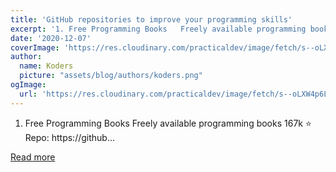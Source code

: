 ```yaml
---
title: 'GitHub repositories to improve your programming skills'
excerpt: '1. Free Programming Books   Freely available programming books  167k ⭐  Repo: https://github...'
date: '2020-12-07'
coverImage: 'https://res.cloudinary.com/practicaldev/image/fetch/s--oLXW4p6L--/c_imagga_scale,f_auto,fl_progressive,h_420,q_auto,w_1000/https://dev-to-uploads.s3.amazonaws.com/i/x21xvov0rnu7umy14j2x.png'
author:
  name: Koders
  picture: "assets/blog/authors/koders.png"
ogImage:
  url: 'https://res.cloudinary.com/practicaldev/image/fetch/s--oLXW4p6L--/c_imagga_scale,f_auto,fl_progressive,h_420,q_auto,w_1000/https://dev-to-uploads.s3.amazonaws.com/i/x21xvov0rnu7umy14j2x.png'
---
```


1. Free Programming Books   Freely available programming books  167k ⭐  Repo: https://github...

[Read more](https://dev.to/denicmarko/github-repositories-to-improve-your-programming-skills-2d1e)
